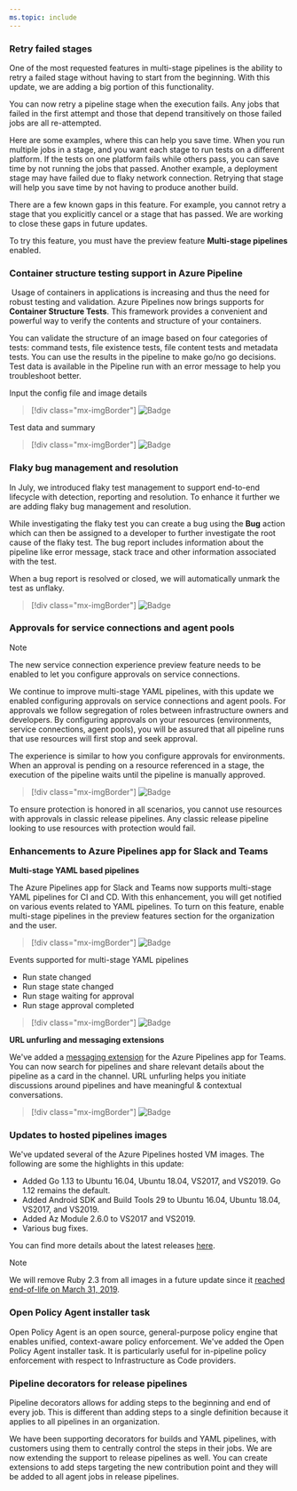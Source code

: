 ```yaml
---
ms.topic: include
---
```


### Retry failed stages

One of the most requested features in multi-stage pipelines is the ability to retry a failed stage without having to start from the beginning. With this update, we are adding a big portion of this functionality.

You can now retry a pipeline stage when the execution fails. Any jobs that failed in the first attempt and those that depend transitively on those failed jobs are all re-attempted.

Here are some examples, where this can help you save time. When you run multiple jobs in a stage, and you want each stage to run tests on a different platform. If the tests on one platform fails while others pass, you can save time by not running the jobs that passed. Another example, a deployment stage may have failed due to flaky network connection. Retrying that stage will help you save time by not having to produce another build.

There are a few known gaps in this feature. For example, you cannot retry a stage that you explicitly cancel or a stage that has passed. We are working to close these gaps in future updates.

To try this feature, you must have the preview feature **Multi-stage pipelines** enabled.

### Container structure testing support in Azure Pipeline
​
Usage of containers in applications is increasing and thus the need for robust testing and validation. Azure Pipelines now brings supports for **Container Structure Tests**. This framework provides a convenient and powerful way to verify the contents and structure of your containers. 

You can validate the structure of an image based on four categories of tests: command tests, file existence tests, file content tests and metadata tests. You can use the results in the pipeline to make go/no go decisions. Test data is available in the Pipeline run with an error message to help you troubleshoot better. 

Input the config file and image details

> [!div class="mx-imgBorder"]
> ![Badge](../../_img/158_01.png)

Test data and summary 

> [!div class="mx-imgBorder"]
> ![Badge](../../_img/158_02.png)

### Flaky bug management and resolution

In July, we introduced flaky test management to support end-to-end lifecycle with detection, reporting and resolution. To enhance it further we are adding flaky bug management and resolution. 

While investigating the flaky test you can create a bug using the **Bug** action which can then be assigned to a developer to further investigate the root cause of the flaky test. The bug report includes information about the pipeline like error message, stack trace and other information associated with the test.

When a bug report is resolved or closed, we will automatically unmark the test as unflaky. 

> [!div class="mx-imgBorder"]
> ![Badge](../../_img/158_03.png)

### Approvals for service connections and agent pools

> [!NOTE] 
> The new service connection experience preview feature needs to be enabled to let you configure approvals on service connections.

We continue to improve multi-stage YAML pipelines, with this update we enabled configuring approvals on service connections and agent pools.
For approvals we follow segregation of roles between infrastructure owners and developers. By configuring approvals on your resources (environments, service connections, agent pools), you will be assured that all pipeline runs that use resources will first stop and seek approval. 

The experience is similar to how you configure approvals for environments. When an approval is pending on a resource referenced in a stage, the execution of the pipeline waits until the pipeline is manually approved.

> [!div class="mx-imgBorder"]
> ![Badge](../../_img/158_06.png)

To ensure protection is honored in all scenarios, you cannot use resources with approvals in classic release pipelines. Any classic release pipeline looking to use resources with protection would fail.

### Enhancements to Azure Pipelines app for Slack and Teams

**Multi-stage YAML based pipelines**

The Azure Pipelines app for Slack and Teams now supports multi-stage YAML pipelines for CI and CD. With this enhancement, you will get notified on various events related to YAML pipelines. To turn on this feature, enable multi-stage pipelines in the preview features section for the organization and the user. 

> [!div class="mx-imgBorder"]
> ![Badge](../../_img/158_12.png)

Events supported for multi-stage YAML pipelines
* Run state changed
* Run stage state changed
* Run stage waiting for approval
* Run stage approval completed

> [!div class="mx-imgBorder"]
> ![Badge](../../_img/158_07.png)

**URL unfurling and messaging extensions**

We've added a [messaging extension](https://docs.microsoft.com/en-us/microsoftteams/platform/concepts/messaging-extensions/messaging-extensions-overview) for the Azure Pipelines app for Teams. You can now search for pipelines and share relevant details about the pipeline as a card in the channel. URL unfurling helps you initiate discussions around pipelines and have meaningful & contextual conversations.

> [!div class="mx-imgBorder"]
> ![Badge](../../_img/158_08.png)

### Updates to hosted pipelines images

We've updated several of the Azure Pipelines hosted VM images. The following are some the highlights in this update:
* Added Go 1.13 to Ubuntu 16.04, Ubuntu 18.04, VS2017, and VS2019. Go 1.12 remains the default.
* Added Android SDK and Build Tools 29 to Ubuntu 16.04, Ubuntu 18.04, VS2017, and VS2019.
* Added Az Module 2.6.0 to VS2017 and VS2019.
* Various bug fixes.

You can find more details about the latest releases [here](https://github.com/microsoft/azure-pipelines-image-generation/releases).

> [!Note] 
> We will remove Ruby 2.3 from all images in a future update since it [reached end-of-life on March 31, 2019](https://www.ruby-lang.org/en/news/2019/03/31/support-of-ruby-2-3-has-ended/).

### Open Policy Agent installer task

Open Policy Agent is an open source, general-purpose policy engine that enables unified, context-aware policy enforcement. We've added the Open Policy Agent installer task. It is particularly useful for in-pipeline policy enforcement with respect to Infrastructure as Code providers.

### Pipeline decorators for release pipelines

Pipeline decorators allows for adding steps to the beginning and end of every job. This is different than adding steps to a single definition because it applies to all pipelines in an organization.

We have been supporting decorators for builds and YAML pipelines, with customers using them to centrally control the steps in their jobs. We are now extending the support to release pipelines as well. You can create extensions to add steps targeting the new contribution point and they will be added to all agent jobs in release pipelines.